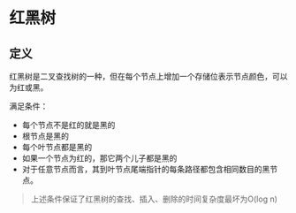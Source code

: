 # 红黑树
## 定义
红黑树是二叉查找树的一种，但在每个节点上增加一个存储位表示节点颜色，可以为红或黑。

满足条件：
+ 每个节点不是红的就是黑的
+ 根节点是黑的
+ 每个叶节点都是黑的
+ 如果一个节点为红的，那它两个儿子都是黑的
+ 对于任意节点而言，其到叶节点尾端指针的每条路径都包含相同数目的黑节点。
> 上述条件保证了红黑树的查找、插入、删除的时间复杂度最坏为O(log n)



